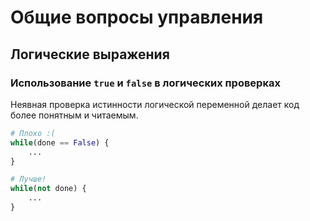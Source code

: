 # Общие вопросы управления

## Логические выражения

### Использование `true` и `false` в логических проверках

Неявная проверка истинности логической переменной делает код более понятным и читаемым.

```python
# Плохо :(
while(done == False) {
    ...
}

# Лучше!
while(not done) {
    ...
}
```
